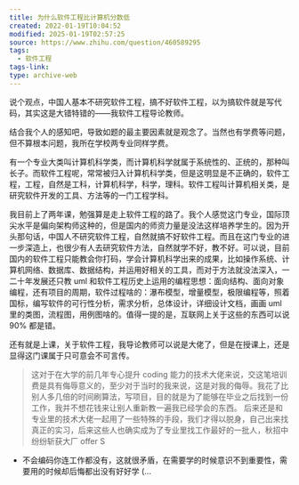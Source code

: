 ```yaml
---
title: 为什么软件工程比计算机分数低
created: 2022-01-19T10:04:52
modified: 2025-01-19T02:57:25
source: https://www.zhihu.com/question/460589295
tags:
  - 软件工程
tags-link: 
type: archive-web
---
```


说个观点，中国人基本不研究软件工程，搞不好软件工程，以为搞软件就是写代码，其实这是大错特错的——我软件工程导论教师。

结合我个人的感知吧，导致如题的最主要因素就是观念了。当然也有学费等问题，但不算根本问题，我所在学校两专业同样学费。

有一个专业大类叫计算机科学类，而计算机科学就属于系统性的、正统的，那种叫长子。而软件工程呢，常常被归入计算机科学类，但是这明显是不正确的，软件工程，工程，自然是工科，计算机科学，科学，理科。软件工程叫计算机相关类，是研究软件开发的工具、方法等的一门工程学科。

我目前上了两年课，勉强算是走上软件工程的路了。我个人感觉这门专业，国际顶尖水平是偏向架构师这种的，但是国内的师资力量是没法这样培养学生的。因为开头那句话，中国人不研究软件工程，自然就搞不好软件工程。而且在这门专业的进一步深造上，也很少有人去研究软件方法，自然就学不好，教不好。可以说，目前国内的软件工程只能教会你打码，学会计算机科学出来的成果，比如操作系统、计算机网络、数据库、数据结构，并运用好相关的工具，而对于方法就没法深入，一二十年发展还只教 uml 和软件工程历史上运用的编程思想：面向结构、面向对象编程，还有项目的周期，软件过程啥的：瀑布模型，增量模型，极限编程等，照着国标，编写软件的可行性分析，需求分析，总体设计，详细设计文档，画画 uml 里的类图，流程图，用例图啥的。值得一提的是，互联网上关于这些的东西可以说 90% 都是错。

还有就是上课，关于软件工程，我导论教师可以说是大佬了，但是在授课上，还是显得这门课属于只可意会不可言传。

> 这对于在大学的前几年专心提升 coding 能力的技术大佬来说，交这笔培训费是具有侮辱意义的，至少对于当时的我来说，这是对我的侮辱。我花了比别人多几倍的时间刷算法，写项目，目的就是为了能够在毕业之后找到一份工作，我并不想花钱来让别人重新教一遍我已经学会的东西。
> 后来还是和专业里的技术大佬一起用了一些特殊的手段，我们才得以脱身，自己出来找真正的实习，后来这些人也确实成为了专业里找工作最好的一批人，秋招中纷纷斩获大厂 offer
S

- 不会编码你连工作都没有，这就很矛盾，在需要学的时候意识不到重要性，需要用的时候却后悔都出没有好好学 (...
